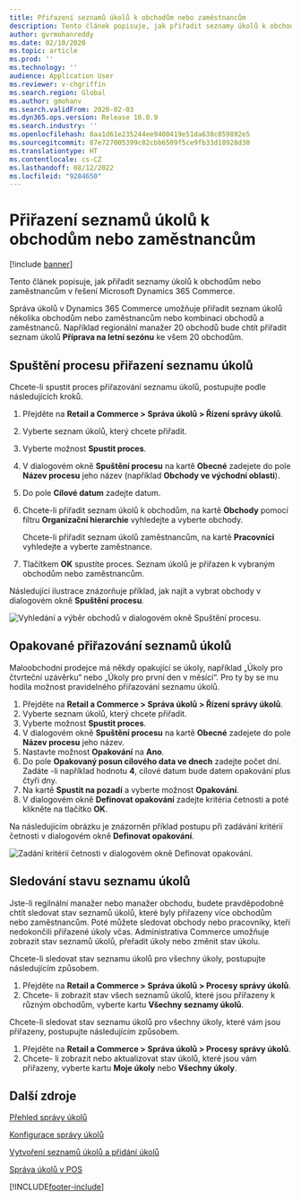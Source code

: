 ```yaml
---
title: Přiřazení seznamů úkolů k obchodům nebo zaměstnancům
description: Tento článek popisuje, jak přiřadit seznamy úkolů k obchodům nebo zaměstnancům v řešení Microsoft Dynamics 365 Commerce.
author: gvrmohanreddy
ms.date: 02/10/2020
ms.topic: article
ms.prod: ''
ms.technology: ''
audience: Application User
ms.reviewer: v-chgriffin
ms.search.region: Global
ms.author: gmohanv
ms.search.validFrom: 2020-02-03
ms.dyn365.ops.version: Release 10.0.9
ms.search.industry: ''
ms.openlocfilehash: 8aa1d61e235244ee9400419e51da638c059892e5
ms.sourcegitcommit: 87e727005399c82cbb6509f5ce9fb33d18928d30
ms.translationtype: HT
ms.contentlocale: cs-CZ
ms.lasthandoff: 08/12/2022
ms.locfileid: "9284650"
---
```

# <a name="assign-task-lists-to-stores-or-employees"></a>Přiřazení seznamů úkolů k obchodům nebo zaměstnancům

[!include [banner](includes/banner.md)]

Tento článek popisuje, jak přiřadit seznamy úkolů k obchodům nebo zaměstnancům v řešení Microsoft Dynamics 365 Commerce.

Správa úkolů v Dynamics 365 Commerce umožňuje přiřadit seznam úkolů několika obchodům nebo zaměstnancům nebo kombinaci obchodů a zaměstnanců. Například regionální manažer 20 obchodů bude chtít přiřadit seznam úkolů **Příprava na letní sezónu** ke všem 20 obchodům.

## <a name="start-the-task-list-assignment-process"></a>Spuštění procesu přiřazení seznamu úkolů

Chcete-li spustit proces přiřazování seznamu úkolů, postupujte podle následujících kroků.

1. Přejděte na **Retail a Commerce \> Správa úkolů \> Řízení správy úkolů**.
1. Vyberte seznam úkolů, který chcete přiřadit.
1. Vyberte možnost **Spustit proces**.
1. V dialogovém okně **Spuštění procesu** na kartě **Obecné** zadejete do pole **Název procesu** jeho název (například **Obchody ve východní oblasti**).
1. Do pole **Cílové datum** zadejte datum.
1. Chcete-li přiřadit seznam úkolů k obchodům, na kartě **Obchody** pomocí filtru **Organizační hierarchie** vyhledejte a vyberte obchody.

    Chcete-li přiřadit seznam úkolů zaměstnancům, na kartě **Pracovníci** vyhledejte a vyberte zaměstnance.

1. Tlačítkem **OK** spustíte proces. Seznam úkolů je přiřazen k vybraným obchodům nebo zaměstnancům.

Následující ilustrace znázorňuje příklad, jak najít a vybrat obchody v dialogovém okně **Spuštění procesu**.

![Vyhledání a výběr obchodů v dialogovém okně Spuštění procesu.](media/HQ-Assign-Tasks-Lists.png)

## <a name="assign-task-lists-on-a-recurring-basis"></a>Opakované přiřazování seznamů úkolů

Maloobchodní prodejce má někdy opakující se úkoly, například „Úkoly pro čtvrteční uzávěrku“ nebo „Úkoly pro první den v měsíci“. Pro ty by se mu hodila možnost pravidelného přiřazování seznamu úkolů.

1. Přejděte na **Retail a Commerce \> Správa úkolů \> Řízení správy úkolů**.
1. Vyberte seznam úkolů, který chcete přiřadit.
1. Vyberte možnost **Spustit proces**.
1. V dialogovém okně **Spuštění procesu** na kartě **Obecné** zadejete do pole **Název procesu** jeho název.
1. Nastavte možnost **Opakování** na **Ano**.
1. Do pole **Opakovaný posun cílového data ve dnech** zadejte počet dní. Zadáte -li například hodnotu **4**, cílové datum bude datem opakování plus čtyři dny.
1. Na kartě **Spustit na pozadí** a vyberte možnost **Opakování**.
1. V dialogovém okně **Definovat opakování** zadejte kritéria četnosti a poté klikněte na tlačítko **OK**.

Na následujícím obrázku je znázorněn příklad postupu při zadávání kritérií četnosti v dialogovém okně **Definovat opakování**.

![Zadání kritérií četnosti v dialogovém okně Definovat opakování.](media/HQ-Assign-Tasks-Lists-Recurrently.png)

## <a name="track-task-list-status"></a>Sledování stavu seznamu úkolů

Jste-li regilnální manažer nebo manažer obchodu, budete pravděpodobně chtít sledovat stav seznamů úkolů, které byly přiřazeny více obchodům nebo zaměstnancům. Poté můžete sledovat obchody nebo pracovníky, kteří nedokončili přiřazené úkoly včas. Administrativa Commerce umožňuje zobrazit stav seznamů úkolů, přeřadit úkoly nebo změnit stav úkolu.

Chcete-li sledovat stav seznamu úkolů pro všechny úkoly, postupujte následujícím způsobem.

1. Přejděte na **Retail a Commerce \> Správa úkolů \> Procesy správy úkolů**.
1. Chcete- li zobrazit stav všech seznamů úkolů, které jsou přiřazeny k různým obchodům, vyberte kartu **Všechny seznamy úkolů**.

Chcete-li sledovat stav seznamu úkolů pro všechny úkoly, které vám jsou přiřazeny, postupujte následujícím způsobem.

1. Přejděte na **Retail a Commerce \> Správa úkolů \> Procesy správy úkolů**.
1. Chcete- li zobrazit nebo aktualizovat stav úkolů, které jsou vám přiřazeny, vyberte kartu **Moje úkoly** nebo **Všechny úkoly**.

## <a name="additional-resources"></a>Další zdroje

[Přehled správy úkolů](task-mgmt-overview.md)

[Konfigurace správy úkolů](task-mgmt-configure.md)

[Vytvoření seznamů úkolů a přidání úkolů](task-mgmt-create-lists.md)

[Správa úkolů v POS](task-mgmt-POS.md)


[!INCLUDE[footer-include](../includes/footer-banner.md)]
